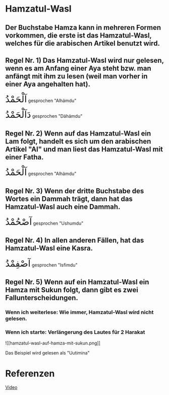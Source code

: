 # Hamzatul-Wasl

## Der Buchstabe Hamza kann in mehreren Formen vorkommen, die erste ist das Hamzatul-Wasl, welches für die arabischen Artikel benutzt wird.

## Regel Nr. 1) Das Hamzatul-Wasl wird nur gelesen, wenn es am Anfang einer Aya steht bzw. man anfängt mit ihm zu lesen (weil man vorher in einer Aya angehalten hat).

<span style="font-size: 22pt">آلْحَمْدُ</span>
gesprochen "Alhämdu"

<span style="font-size: 22pt">دَآلْحَمْدُ</span>
gesprochen "Dähämdu"

## Regel Nr. 2) Wenn auf das Hamzatul-Wasl ein Lam folgt, handelt es sich um den arabischen Artikel "Al" und man liest das Hamzatul-Wasl mit einer Fatha.

<span style="font-size: 22pt">آلْحَمْدُ</span>
gesprochen "Alhämdu"

## Regel Nr. 3) Wenn der dritte Buchstabe des Wortes ein Dammah trägt, dann hat das Hamzatul-Wasl auch eine Dammah.

<span style="font-size: 22pt">آصْحُمْدُ</span>
gesprochen "Ushumdu"

## Regel Nr. 4) In allen anderen Fällen, hat das Hamzatul-Wasl eine Kasra.

<span style="font-size: 22pt">آصْفِمْدُ</span>
gesprochen "Isfimdu"

## Regel Nr. 5) Wenn auf ein Hamzatul-Wasl ein Hamza mit Sukun folgt, dann gibt es zwei Fallunterscheidungen.
### Wenn ich weiterlese: Wie immer, Hamzatul-Wasl wird nicht gelesen.
### Wenn ich starte: Verlängerung des Lautes für 2 Harakat

![[hamzatul-wasl-auf-hamza-mit-sukun.png]]

Das Beispiel wird gelesen als "Uutimina"

# Referenzen
[Video](https://www.youtube.com/watch?v=apQ4OpzDTzU)

